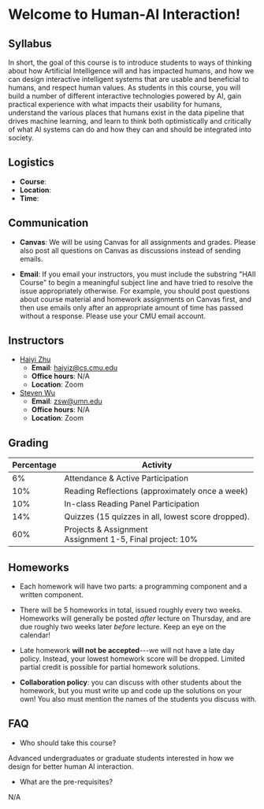 # Welcome to Human-AI Interaction!

## Syllabus

In short, the goal of this course is to introduce students to ways of
thinking about how Artificial Intelligence will and has impacted
humans, and how we can design interactive intelligent systems that are
usable and beneficial to humans, and respect human values. As students
in this course, you will build a number of different interactive
technologies powered by AI, gain practical experience with what
impacts their usability for humans, understand the various places that
humans exist in the data pipeline that drives machine learning, and
learn to think both optimistically and critically of what AI systems
can do and how they can and should be integrated into society.


## Logistics
- **Course**: 
- **Location**: 
- **Time**: 

## Communication

- **Canvas**: We will be using Canvas for all assignments and grades.
Please also post all questions on Canvas as discussions instead of
sending emails.

-  **Email**: If you email your instructors, you must include the
  substring "HAII Course" to begin a meaningful subject line and have
  tried to resolve the issue appropriately otherwise. For example, you
  should post questions about course material and homework assignments
  on Canvas first, and then use emails only after an appropriate
  amount of time has passed without a response. Please use your CMU
  email account.


## Instructors
  - [Haiyi Zhu](https://haiyizhu.com)
	- **Email**: [haiyiz@cs.cmu.edu](mailto:haiyiz@cs.cmu.edu)
    - **Office hours**: N/A
	- **Location**: Zoom
  - [Steven Wu](https://zstevenwu.com)
	- **Email**: [zsw@umn.edu](mailto:zsw@umn.edu)
    - **Office hours**: N/A
	- **Location**: Zoom




## Grading


Percentage | Activity  | 
------|-----|
6% | Attendance & Active Participation|
10%| Reading Reflections (approximately once a week)|
10%| In-class Reading Panel Participation|
14%| Quizzes (15 quizzes in all, lowest score dropped).|
60%| Projects & Assignment <br> Assignment 1-5, Final project: 10%|

## Homeworks

- Each homework will have two parts: a programming component and a
written component.

- There will be 5 homeworks in total, issued roughly every two
weeks. Homeworks will generally be posted *after* lecture on Thursday,
and are due roughly two weeks later *before* lecture.  Keep an eye on
the calendar!

- Late homework **will not be accepted**---we will not have a late day
policy.  Instead, your lowest homework score will be dropped. Limited
partial credit is possible for partial homework solutions.

- **Collaboration policy**: you can discuss with other students about
  the homework, but you must write up and code up the solutions on
  your own! You also must mention the names of the students you
  discuss with.




## FAQ

- Who should take this course?

Advanced undergraduates or graduate students interested in how we design for better human AI interaction. 


- What are the pre-requisites?

N/A


